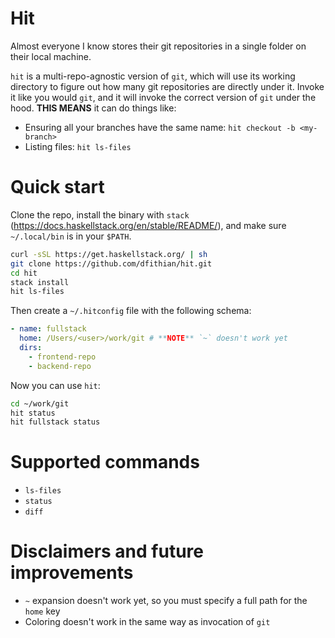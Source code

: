 # Hit

Almost everyone I know stores their git repositories in a single folder on their local machine.

`hit` is a multi-repo-agnostic version of `git`, which will use its working directory to figure out how many git
repositories are directly under it. Invoke it like you would `git`, and it will invoke the correct version of `git`
under the hood. **THIS MEANS** it can do things like:

* Ensuring all your branches have the same name: `hit checkout -b <my-branch>`
* Listing files: `hit ls-files`

# Quick start

Clone the repo, install the binary with `stack` (https://docs.haskellstack.org/en/stable/README/), and make sure
`~/.local/bin` is in your `$PATH`.

```bash
curl -sSL https://get.haskellstack.org/ | sh
git clone https://github.com/dfithian/hit.git
cd hit
stack install
hit ls-files
```

Then create a `~/.hitconfig` file with the following schema:

```yaml
- name: fullstack
  home: /Users/<user>/work/git # **NOTE** `~` doesn't work yet
  dirs:
    - frontend-repo
    - backend-repo
```

Now you can use `hit`:

```bash
cd ~/work/git
hit status
hit fullstack status
```

# Supported commands

* `ls-files`
* `status`
* `diff`

# Disclaimers and future improvements

* `~` expansion doesn't work yet, so you must specify a full path for the `home` key
* Coloring doesn't work in the same way as invocation of `git`
